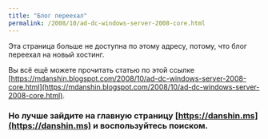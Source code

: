 ```yaml
---
title: "Блог переехал"
permalink: /2008/10/ad-dc-windows-server-2008-core.html
---
```

Эта страница больше не доступна по этому адресу, потому, что блог переехал на новый хостинг.

Вы всё ещё можете прочитать статью по этой ссылке [https://mdanshin.blogspot.com/2008/10/ad-dc-windows-server-2008-core.html](https://mdanshin.blogspot.com/2008/10/ad-dc-windows-server-2008-core.html).

### Но лучше зайдите на главную страницу [https://danshin.ms](https://danshin.ms) и воспользуйтесь поиском.